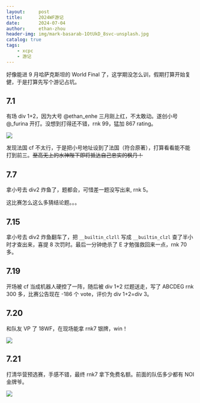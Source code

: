 ```yaml
---
layout:     post
title:      2024WF游记
date:       2024-07-04
author:     ethan-zhou
header-img: img/mark-basarab-1OtUkD_8svc-unsplash.jpg
catalog: true
tags:
    - xcpc
    - 游记
---
```


好像能进 9 月哈萨克斯坦的 World Final 了，这学期没怎么训，假期打算开始复健，于是打算先写个游记占坑。

## 7.1

有场 div 1+2，因为大号 @ethan_enhe 三月刚上红，不太敢动。遂创小号 @_furina 开打。没想到打得还不错，rnk 99，猛加 867 rating。

![](https://pic.imgdb.cn/item/6686506cd9c307b7e942d708.png)

发现法国 cf 不太行，于是把小号地址设到了法国（符合原著），打算看看能不能打到前三。~~至高无上的水神陛下即将抵达自己忠实的枫丹！~~

## 7.7

拿小号去 div2 炸鱼了，题都会，可惜差一题没写出来, rnk 5。

这比赛怎么这么多猜结论题。。。

## 7.15

拿小号去 div2 炸鱼翻车了，把 `__builtin_clzll` 写成 `__builtin_clzl` 查了半小时才查出来，喜提 8 次罚时。最后一分钟绝杀了 E 才勉强救回来一点，rnk 70 多。

## 7.19

开场被 cf 当成机器人硬控了一阵，随后被 div 1+2 烂题送走，写了 ABCDEG rnk 300 多，比赛公告现在 -186 个 vote，评价为 div 1+2=div 3。

## 7.20

和队友 VP 了 18WF，在现场能拿 rnk7 银牌，win！

![](https://pic.imgdb.cn/item/669f67dbd9c307b7e9d20da8.png)
## 7.21

打清华营预选赛，手感不错，最终 rnk7 拿下免费名额。前面的队伍多少都有 NOI 金牌爷。

![](https://pic.imgdb.cn/item/669f6876d9c307b7e9d2a710.png)
